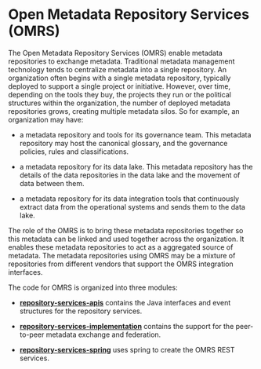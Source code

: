 <!-- SPDX-License-Identifier: Apache-2.0 -->

# Open Metadata Repository Services (OMRS)

The Open Metadata Repository Services (OMRS) enable metadata repositories to exchange metadata.
Traditional metadata management technology tends to centralize metadata into a single repository.
An organization often begins with a single metadata repository, typically deployed to support a
single project or initiative.
However, over time, depending on the tools they buy, the projects they run or the political structures
within the organization, the number of deployed metadata repositories grows, creating multiple metadata silos.
So for example, an organization may have:

* a metadata repository and tools for its governance team.
This metadata repository may host the canonical glossary, and the governance policies, rules and classifications.

* a metadata repository for its data lake.
This metadata repository has the details of the data repositories in the data lake and the
movement of data between them.

* a metadata repository for its data integration tools that continuously extract data
from the operational systems and sends them to the data lake.

The role of the OMRS is to bring these metadata repositories together so this metadata can be linked
and used together across the organization.
It enables these metadata repositories to act as a aggregated source of metadata.
The metadata repositories using OMRS may be a mixture of repositories from different
vendors that support the OMRS integration interfaces.

The code for OMRS is organized into three modules:

* **[repository-services-apis](repository-services-apis)** contains the Java interfaces and event structures for
the repository services.

* **[repository-services-implementation](repository-services-implementation)** contains the support for the peer-to-peer
metadata exchange and federation.

* **[repository-services-spring](repository-services-spring)** uses spring to create the OMRS REST services.